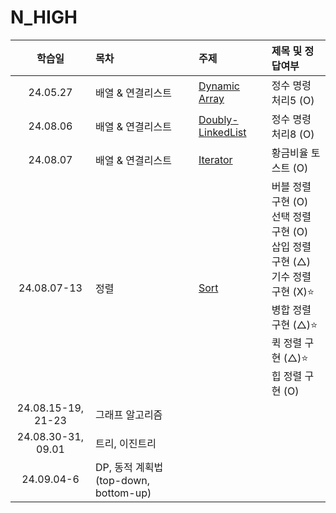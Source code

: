 # N_HIGH

|       학습일       | 목차                                 | 주제                                                           | 제목 및 정답여부                                                                                                                                                |
| :----------------: | :----------------------------------- | :------------------------------------------------------------- | :-------------------------------------------------------------------------------------------------------------------------------------------------------------- |
|      24.05.27      | 배열 & 연결리스트                    | [Dynamic Array](./배열,%20연결리스트/Dynamic%20Array.js)       | 정수 명령 처리5 (O)                                                                                                                                             |
|      24.08.06      | 배열 & 연결리스트                    | [Doubly-LinkedList](./배열,%20연결리스트/Doubly-LinkedList.js) | 정수 명령 처리8 (O)                                                                                                                                             |
|      24.08.07      | 배열 & 연결리스트                    | [Iterator](./배열,%20연결리스트/Iterator.js)                   | 황금비율 토스트 (O)                                                                                                                                             |
|    24.08.07-13     | 정렬                                 | [Sort](./정렬/sort.js)                                         | 버블 정렬 구현 (O)<br>선택 정렬 구현 (O)<br>삽입 정렬 구현 (△)<br>기수 정렬 구현 (X)⭐️<br>병합 정렬 구현 (△)⭐️<br>퀵 정렬 구현 (△)⭐️<br>힙 정렬 구현 (O)<br> |
| 24.08.15-19, 21-23 | 그래프 알고리즘                      |
| 24.08.30-31, 09.01 | 트리, 이진트리                       |
|     24.09.04-6     | DP, 동적 계획법(top-down, bottom-up) |
